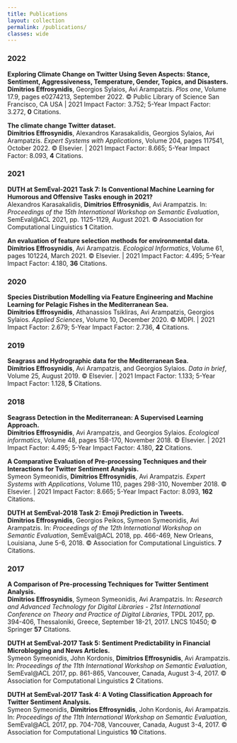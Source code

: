 ```yaml
---
title: Publications
layout: collection
permalink: /publications/
classes: wide
---
```


<h3>2022</h3>

<strong>Exploring Climate Change on Twitter Using Seven Aspects: Stance, Sentiment, Aggressiveness, Temperature, Gender, Topics, and Disasters.</strong><br>
**Dimitrios Effrosynidis**, Georgios Sylaios, Avi Arampatzis. *Plos one*, Volume 17.9, pages e0274213, September 2022.
© Public Library of Science San Francisco, CA USA | 2021 Impact Factor: 3.752; 5-Year Impact Factor: 3.272, **0** Citations.

<strong>The climate change Twitter dataset.</strong><br>
**Dimitrios Effrosynidis**, Alexandros Karasakalidis, Georgios Sylaios, Avi Arampatzis. *Expert Systems with Applications*, Volume 204, pages 117541, October 2022.
© Elsevier. | 2021 Impact Factor: 8.665; 5-Year Impact Factor: 8.093, **4** Citations.

<h3>2021</h3>

<strong>DUTH at SemEval-2021 Task 7: Is Conventional Machine Learning for Humorous and Offensive Tasks enough in 2021?</strong><br>
Alexandros Karasakalidis, **Dimitrios Effrosynidis**, Avi Arampatzis.
In: *Proceedings of the 15th International Workshop on Semantic Evaluation*, SemEval@ACL 2021, pp. 1125-1129, August 2021. © Association for Computational Linguistics **1** Citation.

<strong>An evaluation of feature selection methods for environmental data.</strong><br>
**Dimitrios Effrosynidis**, Avi Arampatzis. *Ecological Informatics*, Volume 61, pages 101224, March 2021.
© Elsevier. | 2021 Impact Factor: 4.495; 5-Year Impact Factor: 4.180, **36** Citations.

<h3>2020</h3>

<strong>Species Distribution Modelling via Feature Engineering and Machine Learning for Pelagic Fishes in the Mediterranean Sea.</strong><br>
**Dimitrios Effrosynidis**, Athanassios Tsikliras, Avi Arampatzis, Georgios Sylaios. *Applied Sciences*, Volume 10, December 2020.
© MDPI. | 2021 Impact Factor: 2.679; 5-Year Impact Factor: 2.736, **4** Citations.

<h3>2019</h3>

<strong>Seagrass and Hydrographic data for the Mediterranean Sea.</strong><br>
<strong>Dimitrios Effrosynidis</strong>, Avi Arampatzis, and Georgios Sylaios. *Data in brief*, Volume 25, August 2019.
© Elsevier. | 2021 Impact Factor: 1.133; 5-Year Impact Factor: 1.128, **5** Citations.

<h3>2018</h3>

<strong>Seagrass Detection in the Mediterranean: A Supervised Learning Approach.</strong><br>
**Dimitrios Effrosynidis**, Avi Arampatzis, and Georgios Sylaios. *Ecological informatics*, Volume 48, pages 158-170, November 2018.
© Elsevier. | 2021 Impact Factor: 4.495; 5-Year Impact Factor: 4.180, **22** Citations.

<strong>A Comparative Evaluation of Pre-processing Techniques and their Interactions for Twitter Sentiment Analysis.</strong><br>
Symeon Symeonidis, <strong>Dimitrios Effrosynidis</strong>, Avi Arampatzis. *Expert Systems with Applications*, Volume 110, pages 298-310, November 2018.
© Elsevier. | 2021 Impact Factor: 8.665; 5-Year Impact Factor: 8.093, **162** Citations.

<strong>DUTH at SemEval-2018 Task 2: Emoji Prediction in Tweets.</strong><br>
<strong>Dimitrios Effrosynidis</strong>, Georgios Peikos, Symeon Symeonidis, Avi Arampatzis.
In: *Proceedings of the 12th International Workshop on Semantic Evaluation*, SemEval@ACL 2018, pp. 466-469, New Orleans, Louisiana, June 5-6, 2018. © Association for Computational Linguistics. **7** Citations.


<h3>2017</h3>

<strong>A Comparison of Pre-processing Techniques for Twitter Sentiment Analysis.</strong><br>
<strong>Dimitrios Effrosynidis</strong>, Symeon Symeonidis, Avi Arampatzis. In: *Research and Advanced Technology for Digital Libraries - 21st International Conference on Theory and Practice of Digital Libraries*, 
TPDL 2017, pp. 394-406, Thessaloniki, Greece, September 18-21, 2017. LNCS 10450; © Springer **57** Citations.

<strong>DUTH at SemEval-2017 Task 5: Sentiment Predictability in Financial Microblogging and News Articles.</strong><br> 
Symeon Symeonidis, John Kordonis, <strong>Dimitrios Effrosynidis</strong>, Avi Arampatzis. In: *Proceedings of the 11th International Workshop on Semantic Evaluation*, 
SemEval@ACL 2017, pp. 861-865, Vancouver, Canada, August 3-4, 2017. © Association for Computational Linguistics **2** Citations.

<strong>DUTH at SemEval-2017 Task 4: A Voting Classification Approach for Twitter Sentiment Analysis.</strong><br>
Symeon Symeonidis, <strong>Dimitrios Effrosynidis</strong>, John Kordonis, Avi Arampatzis. In: *Proceedings of the 11th International Workshop on Semantic Evaluation*, 
SemEval@ACL 2017, pp. 704-708, Vancouver, Canada, August 3-4, 2017. © Association for Computational Linguistics **10** Citations.